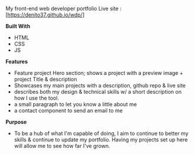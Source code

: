 My front-end web developer portfolio
Live site : [https://denito37.github.io/wdp/]

**Built With**
- HTML
- CSS
- JS

**Features**
- Feature project Hero section; shows a project with a preview image + project Title & description
- Showcases my main projects with a description, github repo & live site
- describes both my design & technical skills w/ a short description on how I use the tool.
- a small paragraph to let you know a little about me
- a contact component to send an email to me

**Purpose**
- To be a hub of what I'm capable of doing, I aim to continue to better my skills & continue to update my portfolio. Having my projects set up here will allow me to see how far I've grown.